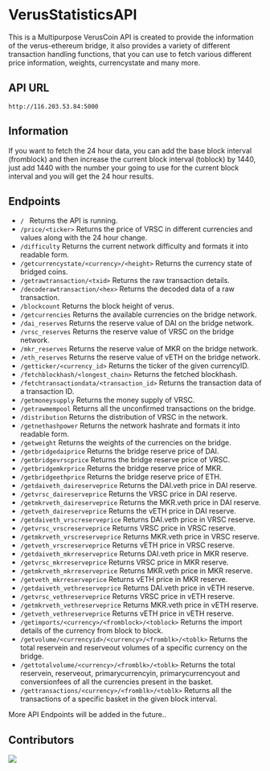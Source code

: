 # VerusStatisticsAPI

This is a Multipurpose VerusCoin API is created to provide the information of the verus-ethereum bridge, it also provides a variety of different transaction handling functions, that you can use to fetch various different price information, weights, currencystate and many more.

## API URL
``http://116.203.53.84:5000``

## Information

If you want to fetch the 24 hour data, you can add the base block interval (fromblock) and then increase the current block interval (toblock) by 1440, just add 1440 with the number your going to use for the current block interval and you will get the 24 hour results.

## Endpoints

- `/ ` Returns the API is running.
- ```/price/<ticker>``` Returns the price of VRSC in different currencies and values along with the 24 hour change.
- ```/difficulty``` Returns the current network difficulty and formats it into readable form.
- ```/getcurrencystate/<currency>/<height>``` Returns the currency state of bridged coins.
- ```/getrawtransaction/<txid>``` Returns the raw transaction details.
- ```/decoderawtransaction/<hex>``` Returns the decoded data of a raw transaction.
- ```/blockcount``` Returns the block height of verus.
- ```/getcurrencies``` Returns the available currencies on the bridge network.
- ```/dai_reserves``` Returns the reserve value of DAI on the bridge network.
- ```/vrsc_reserves``` Returns the reserve value of VRSC on the bridge network.
- ```/mkr_reserves``` Returns the reserve value of MKR on the bridge network.
- ```/eth_reserves``` Returns the reserve value of vETH on the bridge network.
- ```/getticker/<currency_id>``` Returns the ticker of the given currencyID.
- ```/fetchblockhash/<longest_chain>``` Returns the fetched blockhash.
- ```/fetchtransactiondata/<transaction_id>``` Returns the transaction data of a transaction ID.
- ```/getmoneysupply``` Returns the money supply of VRSC.
- ```/getrawmempool``` Returns all the unconfirmed transactions on the bridge.
- ```/distribution``` Returns the distribution of VRSC in the network.
- ```/getnethashpower``` Returns the network hashrate and formats it into readable form.
- ```/getweight``` Returns the weights of the currencies on the bridge.
- ```/getbridgedaiprice``` Returns the bridge reserve price of DAI.
- ```/getbridgevrscprice``` Returns the bridge reserve price of VRSC.
- ```/getbridgemkrprice``` Returns the bridge reserve price of MKR.
- ```/getbridgeethprice``` Returns the bridge reserve price of ETH.
- ```/getdaiveth_daireserveprice``` Returns the DAI.veth price in DAI reserve.
- ```/getvrsc_daireserveprice``` Returns the VRSC price in DAI reserve.
- ```/getmkrveth_daireserveprice``` Returns the MKR.veth price in DAI reserve.
- ```/getveth_daireserveprice``` Returns the vETH price in DAI reserve.
- ```/getdaiveth_vrscreserveprice``` Returns DAI.veth price in VRSC reserve.
- ```/getvrsc_vrscreserveprice``` Returns VRSC price in VRSC reserve.
- ```/getmkrveth_vrscreserveprice``` Returns MKR.veth price in VRSC reserve.
- ```/getveth_vrscreserveprice``` Returns vETH price in VRSC reserve.
- ```/getdaiveth_mkrreserveprice``` Returns DAI.veth price in MKR reserve.
- ```/getvrsc_mkrreserveprice``` Returns VRSC price in MKR reserve.
- ```/getmkrveth_mkrreserveprice``` Returns MKR.veth price in MKR reserve.
- ```/getveth_mkrreserveprice``` Returns vETH price in MKR reserve.
- ```/getdaiveth_vethreserveprice``` Returns DAI.veth price in vETH reserve.
- ```/getvrsc_vethreserveprice``` Returns VRSC price in vETH reserve.
- ```/getmkrveth_vethreserveprice``` Returns MKR.veth price in vETH reserve.
- ```/getveth_vethreserveprice``` Returns vETH price in vETH reserve.
- ```/getimports/<currency>/<fromblock>/<toblock>``` Returns the import details of the currency from block to block.
- ```/getvolume/<currencyid>/<currency>/<fromblk>/<toblk>``` Returns the total reservein and reserveout volumes of a specific currency on the bridge.
- ```/gettotalvolume/<currency>/<fromblk>/<toblk>``` Returns the total reservein, reserveout, primarycurrencyin, primarycurrencyout and conversionfees of all the currencies present in the basket.
- ```/gettransactions/<currency>/<fromblk>/<toblk>``` Returns all the transactions of a specific basket in the given block interval.

More API Endpoints will be added in the future..

## Contributors
[![](https://avatars.githubusercontent.com/u/148117518?v=4?size=10)](https://github.com/ShreyaPrincess)
